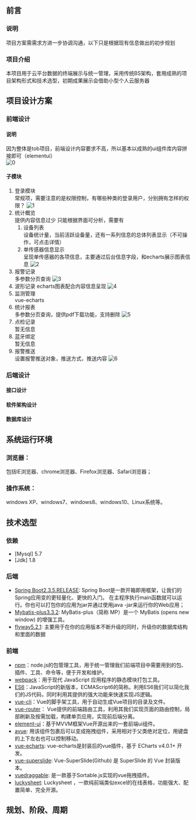 ## 前言
### 说明
项目方案需需求方进一步协调沟通，以下只是根据现有信息做出的初步规划

### 项目介绍
本项目用于云平台数据的终端展示与统一管理，采用传统BS架构，套用成熟的项目架构形式和技术选型，初期成果展示会借助小型个人云服务器

## 项目设计方案
### 前端设计 
#### 说明
因为整体是tob项目，前端设计内容要求不高，所以基本以成熟的ui组件库内容拼接即可（elementui）  
![0](./public/img/0.png)
#### 子模块
1. 登录模块  
常规项，需要注意的是权限控制，有哪些种类的登录用户，分别拥有怎样的权限？
![1](./public/img/1.png)
2. 统计概览  
提供内容信息过少
只能根据界面可分析，需要有
    1. 设备列表   
设备统计量，当前活跃设备量，还有一系列信息的总体列表显示（不可操作，可点击详情）
    1. 单传感器信息显示  
呈现单传感器的各项信息，主要通过后台信息字段，和echarts展示图表信息
![2](./public/img/2.png)
1. 报警记录  
多参数分页查询
![3](./public/img/3.png)
4. 波形记录 
echarts图表配合内容信息呈现 
![4](./public/img/4.png)
5. 监测管理  
vue-echarts
1. 统计报表  
多参数分页查询，提供pdf下载功能，支持删除
![5](./public/img/5.png)
7. 点检记录  
暂无信息
8. 蓝牙绑定  
暂无信息
9.  报警推送  
设置报警推送对象，推送方式，推送内容
![6](./public/img/6.png)
### 后端设计 
#### 接口设计
#### 软件架构设计
#### 数据库设计


## 系统运行环境
### 浏览器：
包括IE浏览器、chrome浏览器、Firefox浏览器、Safari浏览器；  
### 操作系统：  
windows XP、windows7、windows8、windows10、Linux系统等。  

## 技术选型

### 依赖

- [Mysql] 5.7
- [Jdk] 1.8

### 后端

- [Spring Boot2.3.5.RELEASE](https://spring.io/projects/spring-boot/): Spring Boot是一款开箱即用框架，让我们的Spring应用变的更轻量化、更快的入门。
  在主程序执行main函数就可以运行。你也可以打包你的应用为jar并通过使用java -jar来运行你的Web应用；
- [Mybatis-plus3.3.2](https://mp.baomidou.com/): MyBatis-plus（简称 MP）是一个 MyBatis (opens new window) 的增强工具。
- [flyway5.2.1](https://flywaydb.org/): 主要用于在你的应用版本不断升级的同时，升级你的数据库结构和里面的数据

### 前端

- [npm](https://www.npmjs.com/)：node.js的包管理工具，用于统一管理我们前端项目中需要用到的包、插件、工具、命令等，便于开发和维护。
- [webpack](https://webpack.docschina.org/)：用于现代 JavaScript 应用程序的静态模块打包工具。
- [ES6](https://es6.ruanyifeng.com/)：JavaScript的新版本，ECMAScript6的简称。利用ES6我们可以简化我们的JS代码，同时利用其提供的强大功能来快速实现JS逻辑。
- [vue-cli](https://cli.vuejs.org/)：Vue的脚手架工具，用于自动生成Vue项目的目录及文件。
- [vue-router](https://router.vuejs.org/)： Vue提供的前端路由工具，利用其我们实现页面的路由控制，局部刷新及按需加载，构建单页应用，实现前后端分离。
- [element-ui](https://element.eleme.cn/#/zh-CN)：基于MVVM框架Vue开源出来的一套前端ui组件。
- [avue](https://www.avuejs.com/): 用该组件包裹后可以变成拖拽组件，采用相对于父类绝对定位，用键盘的上下左右也可以控制移动。
- [vue-echarts](https://www.npmjs.com/package/vue-echarts/): vue-echarts是封装后的vue插件，基于 ECharts v4.0.1+ 开发。
- [vue-superslide](https://www.npmjs.com/package/vue-super-slider/): Vue-SuperSlide(Github) 是 SuperSlide 的 Vue 封装版本。
- [vuedraggable](https://github.com/SortableJS/Vue.Draggable/): 是一款基于Sortable.js实现的vue拖拽插件。
- [luckysheet](https://gitee.com/mengshukeji/Luckysheet): Luckysheet ，一款纯前端类似excel的在线表格，功能强大、配置简单、完全开源。


## 规划、阶段、周期






